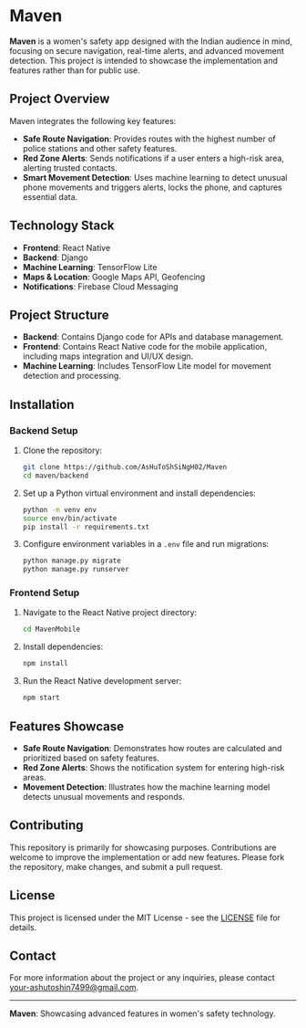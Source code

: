 
# Maven

**Maven** is a women's safety app designed with the Indian audience in mind, focusing on secure navigation, real-time alerts, and advanced movement detection. This project is intended to showcase the implementation and features rather than for public use.

## Project Overview

Maven integrates the following key features:

- **Safe Route Navigation**: Provides routes with the highest number of police stations and other safety features.
- **Red Zone Alerts**: Sends notifications if a user enters a high-risk area, alerting trusted contacts.
- **Smart Movement Detection**: Uses machine learning to detect unusual phone movements and triggers alerts, locks the phone, and captures essential data.

## Technology Stack

- **Frontend**: React Native
- **Backend**: Django
- **Machine Learning**: TensorFlow Lite
- **Maps & Location**: Google Maps API, Geofencing
- **Notifications**: Firebase Cloud Messaging

## Project Structure

- **Backend**: Contains Django code for APIs and database management.
- **Frontend**: Contains React Native code for the mobile application, including maps integration and UI/UX design.
- **Machine Learning**: Includes TensorFlow Lite model for movement detection and processing.

## Installation

### Backend Setup

1. Clone the repository:
   ```bash
   git clone https://github.com/AsHuToShSiNgH02/Maven
   cd maven/backend
   ```

2. Set up a Python virtual environment and install dependencies:
   ```bash
   python -m venv env
   source env/bin/activate
   pip install -r requirements.txt
   ```

3. Configure environment variables in a `.env` file and run migrations:
   ```bash
   python manage.py migrate
   python manage.py runserver
   ```

### Frontend Setup

1. Navigate to the React Native project directory:
   ```bash
   cd MavenMobile
   ```

2. Install dependencies:
   ```bash
   npm install
   ```

3. Run the React Native development server:
   ```bash
   npm start
   ```

## Features Showcase

- **Safe Route Navigation**: Demonstrates how routes are calculated and prioritized based on safety features.
- **Red Zone Alerts**: Shows the notification system for entering high-risk areas.
- **Movement Detection**: Illustrates how the machine learning model detects unusual movements and responds.

## Contributing

This repository is primarily for showcasing purposes. Contributions are welcome to improve the implementation or add new features. Please fork the repository, make changes, and submit a pull request.

## License

This project is licensed under the MIT License - see the [LICENSE](LICENSE) file for details.

## Contact

For more information about the project or any inquiries, please contact [your-ashutoshin7499@gmail.com](mailto:your-ashutoshin7499@gmail.com).

---

**Maven**: Showcasing advanced features in women's safety technology.
